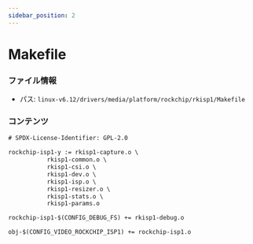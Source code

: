 ```yaml
---
sidebar_position: 2
---
```

# Makefile

### ファイル情報

- パス: `linux-v6.12/drivers/media/platform/rockchip/rkisp1/Makefile`

### コンテンツ

```txt
# SPDX-License-Identifier: GPL-2.0

rockchip-isp1-y := rkisp1-capture.o \
		   rkisp1-common.o \
		   rkisp1-csi.o \
		   rkisp1-dev.o \
		   rkisp1-isp.o \
		   rkisp1-resizer.o \
		   rkisp1-stats.o \
		   rkisp1-params.o

rockchip-isp1-$(CONFIG_DEBUG_FS) += rkisp1-debug.o

obj-$(CONFIG_VIDEO_ROCKCHIP_ISP1) += rockchip-isp1.o

```
